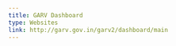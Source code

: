 ```yaml
---
title: GARV Dashboard
type: Websites
link: http://garv.gov.in/garv2/dashboard/main
---
```



